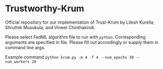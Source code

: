 # Trustworthy-Krum
Official repository for our implementation of Trust-Krum by Lilesh Kurella, Shruthik Musukula, and Vineet Chinthakindi.

Please select FedML algorithm file to run with `python`. Corresponding arguments are specified in file. Please fill out accrodingly or supply them in command line args. 

Example command `python krum.py -m 4 -f 4 --num_epochs 30 --num_workers 20`
